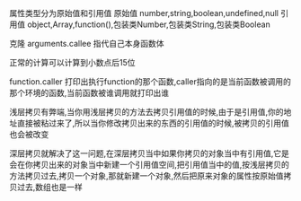 属性类型分为原始值和引用值
  原始值
    number,string,boolean,undefined,null
  引用值
    object,Array,function(),包装类Number,包装类String,包装类Boolean


克隆
  arguments.callee 指代自己本身函数体

  正常的计算可以计算到小数点后15位

  function.caller  打印出执行function的那个函数,caller指向的是当前函数被调用的那个环境的函数,当前函数被谁调用就打印出谁

  浅层拷贝有弊端,当你用浅层拷贝的方法去拷贝引用值的时候,由于是引用值,你的地址直接被粘过来了,所以当你修改拷贝出来的东西的引用值的时候,被拷贝的引用值也会被改变

  深层拷贝就解决了这一问题,在深层拷贝当中如果你拷贝的对象当中有引用值,它是会在你拷贝出来的对象当中新建一个引用值空间,把引用值当中的值,按浅层拷贝的方法拷贝过去,拷贝一个对象,那就新建一个对象,然后把原来对象的属性按原始值拷贝过去,数组也是一样
